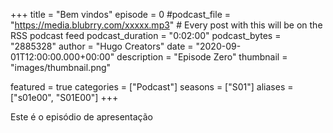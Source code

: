 +++
title = "Bem vindos"
episode = 0
#podcast_file = "https://media.blubrry.com/xxxxx.mp3" # Every post with this will be on the RSS podcast feed
podcast_duration = "0:02:00"
podcast_bytes = "2885328"
author = "Hugo Creators"
date = "2020-09-01T12:00:00.000+00:00"
description = "Episode Zero"
thumbnail = "images/thumbnail.png"

featured = true
categories = ["Podcast"]
seasons = ["S01"]
aliases = ["s01e00", "S01E00"]
+++

Este é o episódio de apresentação
